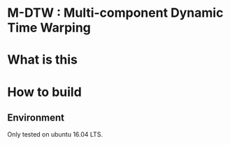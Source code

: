 # M-DTW : Multi-component Dynamic Time Warping

# What is this



# How to build

## Environment

Only tested on ubuntu 16.04 LTS.